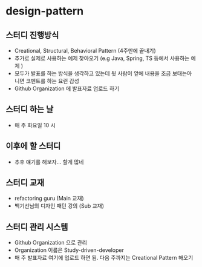 # design-pattern

## 스터디 진행방식

- Creational, Structural, Behavioral Pattern (4주만에 끝내기)
- 추가로 실제로 사용하는 예제 찾아오기 (e.g Java, Spring, TS 등에서 사용하는 예제 )
- 모두가 발표를 하는 방식을 생각하고 있는데
  뒷 사람이 앞에 내용을 조금 보태는아니면 코멘트를 하는 요런 감성
- Github Organization 에 발표자료 업로드 하기

## 스터디 하는 날

- 매 주 화요일 10 시

## 이후에 할 스터디

- 추후 얘기를 해보자… 할게 많네

## 스터디 교재

- refactoring guru (Main 교재)
- 백기선님의 디자인 패턴 강의 (Sub 교재)

## 스터디 관리 시스템

- Github Organization 으로 관리
- Organization 이름은 Study-driven-developer
- 매 주 발표자료 여기에 업로드 하면 됨. 다음 주까지는 Creational Pattern 해오기
